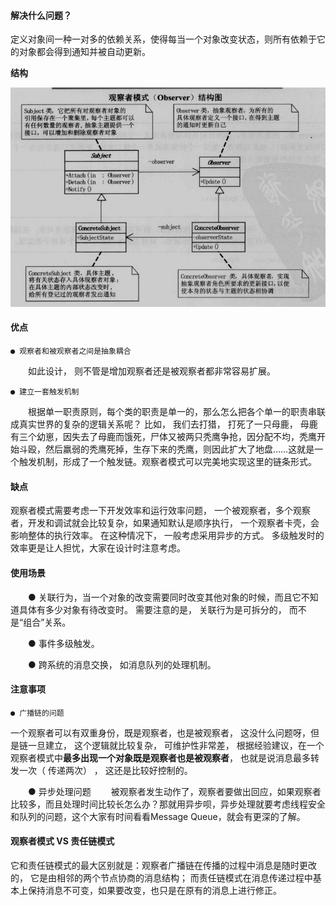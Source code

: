 #### 解决什么问题？
定义对象间一种一对多的依赖关系，使得每当一个对象改变状态，则所有依赖于它的对象都会得到通知并被自动更新。

**结构**

![观察者结构图](观察者结构图.png)

#### 优点
    ● 观察者和被观察者之间是抽象耦合
　　如此设计， 则不管是增加观察者还是被观察者都非常容易扩展。

    ● 建立一套触发机制
　　根据单一职责原则，每个类的职责是单一的，那么怎么把各个单一的职责串联成真实世界的复杂的逻辑关系呢？ 比如， 我们去打猎， 打死了一只母鹿， 母鹿有三个幼崽，因失去了母鹿而饿死，尸体又被两只秃鹰争抢，因分配不均，秃鹰开始斗殴，然后羸弱的秃鹰死掉，生存下来的秃鹰，则因此扩大了地盘……这就是一个触发机制，形成了一个触发链。观察者模式可以完美地实现这里的链条形式。

#### 缺点
观察者模式需要考虑一下开发效率和运行效率问题， 一个被观察者，多个观察者，开发和调试就会比较复杂，如果通知默认是顺序执行， 一个观察者卡壳，会影响整体的执行效率。 在这种情况下， 一般考虑采用异步的方式。
多级触发时的效率更是让人担忧，大家在设计时注意考虑。

#### 使用场景
　　● 关联行为，当一个对象的改变需要同时改变其他对象的时候，而且它不知道具体有多少对象有待改变时。 需要注意的是， 关联行为是可拆分的， 而不是“组合”关系。

　　● 事件多级触发。

　　● 跨系统的消息交换， 如消息队列的处理机制。 

#### 注意事项
    ● 广播链的问题
一个观察者可以有双重身份，既是观察者，也是被观察者， 这没什么问题呀，但是链一旦建立， 这个逻辑就比较复杂， 可维护性非常差， 根据经验建议，在一个观察者模式中**最多出现一个对象既是观察者也是被观察者**， 也就是说消息最多转发一次（ 传递两次） ， 这还是比较好控制的。

　　● 异步处理问题
　　被观察者发生动作了，观察者要做出回应，如果观察者比较多，而且处理时间比较长怎么办？那就用异步呗，异步处理就要考虑线程安全和队列的问题，这个大家有时间看看Message Queue，就会有更深的了解。 


#### 观察者模式 VS 责任链模式
它和责任链模式的最大区别就是：观察者广播链在传播的过程中消息是随时更改的， 它是由相邻的两个节点协商的消息结构； 而责任链模式在消息传递过程中基本上保持消息不可变，如果要改变，也只是在原有的消息上进行修正。
